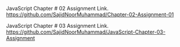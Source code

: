 JavaScript Chapter # 02 Assignment Link.
https://github.com/SajidNoorMuhammad/Chapter-02-Assignment-01


JavaScript Chapter # 03 Assignment Link.
https://github.com/SajidNoorMuhammad/JavaScript-Chapter-03-Assignment

